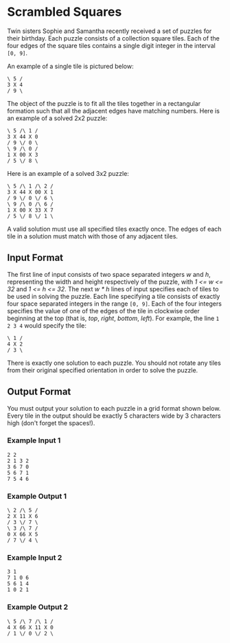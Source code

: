 # Scrambled Squares

Twin sisters Sophie and Samantha recently received a set of puzzles for their birthday.  Each puzzle consists of a collection square tiles.  Each of the four edges of the square tiles contains a single digit integer in the interval `[0, 9]`.

An example of a single tile is pictured below:

    \ 5 /
    3 X 4
    / 9 \

The object of the puzzle is to fit all the tiles together in a rectangular formation such that all the adjacent edges have matching numbers.  Here is an example of a solved 2x2 puzzle:

    \ 5 /\ 1 /
    3 X 44 X 0
    / 9 \/ 0 \
    \ 9 /\ 0 /
    1 X 00 X 3
    / 5 \/ 8 \

Here is an example of a solved 3x2 puzzle:

    \ 5 /\ 1 /\ 2 /
    3 X 44 X 00 X 1
    / 9 \/ 0 \/ 6 \
    \ 9 /\ 0 /\ 6 /
    1 X 00 X 33 X 7
    / 5 \/ 8 \/ 1 \

A valid solution must use all specified tiles exactly once.  The edges of each tile in a solution must match with those of any adjacent tiles.

## Input Format
The first line of input consists of two space separated integers _w_ and _h_, representing the width and height respectively of the puzzle, with _1 <= w <= 32_ and _1 <= h <= 32_.
The next _w * h_ lines of input specifies each of tiles to be used in solving the puzzle.  Each line specifying a tile consists of exactly four space separated integers in the range `[0, 9]`.  Each of the four integers specifies the value of one of the edges of the tile in clockwise order beginning at the top (that is, _top_, _right_, _bottom_, _left_). For example, the line `1 2 3 4` would specify the tile:

    \ 1 /
    4 X 2
    / 3 \

There is exactly one solution to each puzzle.  You should not rotate any tiles from their original specified orientation in order to solve the puzzle.

## Output Format
You must output your solution to each puzzle in a grid format shown below.  Every tile in the output should be exactly 5 characters wide by 3 characters high (don't forget the spaces!).

### Example Input 1

    2 2
    2 1 3 2
    3 6 7 0
    5 6 7 1
    7 5 4 6

### Example Output 1

    \ 2 /\ 5 /
    2 X 11 X 6
    / 3 \/ 7 \
    \ 3 /\ 7 /
    0 X 66 X 5
    / 7 \/ 4 \

### Example Input 2

    3 1
    7 1 0 6
    5 6 1 4
    1 0 2 1

### Example Output 2

    \ 5 /\ 7 /\ 1 /
    4 X 66 X 11 X 0
    / 1 \/ 0 \/ 2 \

